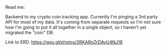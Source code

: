 Read me:

Backend to my crypto coin tracking app. Currently I'm pinging a 3rd party API
for most of my data. It's coming from separate requests so I'm not sure how I'm
going to put it all together in a single object, so I  haven't yet migrated the
"coin" DB.

Link to ERD.
https://goo.gl/photos/2RKARnZrDAyU4NJ18
